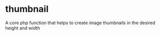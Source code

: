 # thumbnail
A core php function that helps to create image thumbnails in the desired height and width
